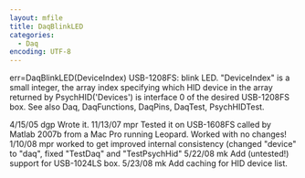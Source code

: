 ```yaml
---
layout: mfile
title: DaqBlinkLED
categories:
  - Daq
encoding: UTF-8
---
```


err=DaqBlinkLED(DeviceIndex)
USB-1208FS: blink LED.
"DeviceIndex" is a small integer, the array index specifying which HID
      device in the array returned by PsychHID('Devices') is interface 0
      of the desired USB-1208FS box.
See also Daq, DaqFunctions, DaqPins, DaqTest, PsychHIDTest.

4/15/05 dgp Wrote it.
11/13/07  mpr Tested it on USB-1608FS called by Matlab 2007b from a Mac
                  Pro running Leopard.  Worked with no changes!
1/10/08   mpr worked to get improved internal consistency (changed
                  "device" to "daq", fixed "TestDaq" and "TestPsychHid"
5/22/08   mk  Add (untested!) support for USB-1024LS box.
5/23/08   mk  Add caching for HID device list.
